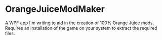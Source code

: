 # OrangeJuiceModMaker

A WPF app I'm writing to aid in the creation of 100% Orange Juice mods. Requires an installation of the game on your system to extract the required files.
